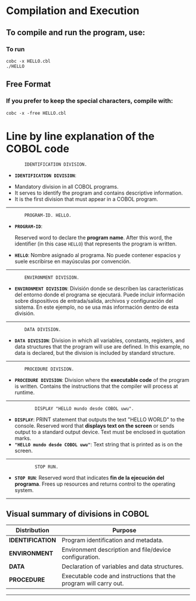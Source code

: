 # Compilation and Execution
## To compile and run the program, use:

### To run

```cobol
cobc -x HELLO.cbl
./HELLO
```
## Free Format
### If you prefer to keep the special characters, compile with:

```cobol
cobc -x -free HELLO.cbl
```

# Line by line explanation of the COBOL code

```cobol
       IDENTIFICATION DIVISION.
```

* **`IDENTIFICATION DIVISION`**:
- Mandatory division in all COBOL programs.
- It serves to identify the program and contains descriptive information.
- It is the first division that must appear in a COBOL program.

---

```cobol
       PROGRAM-ID. HELLO.
```

* **`PROGRAM-ID`**:

  Reserved word to declare the **program name**. After this word, the identifier (in this case `HELLO`) that represents the program is written.

* **`HELLO`**:
  Nombre asignado al programa. No puede contener espacios y suele escribirse en mayúsculas por convención.

---

```cobol
       ENVIRONMENT DIVISION.
```

* **`ENVIRONMENT DIVISION`**:
  División donde se describen las características del entorno donde el programa se ejecutará.
  Puede incluir información sobre dispositivos de entrada/salida, archivos y configuración del sistema.
  En este ejemplo, no se usa más información dentro de esta división.

---

```cobol
       DATA DIVISION.
```

* **`DATA DIVISION`**:
  Division in which all variables, constants, registers, and data structures that the program will use are defined.
  In this example, no data is declared, but the division is included by standard structure.

---

```cobol
       PROCEDURE DIVISION.
```

* **`PROCEDURE DIVISION`**:
  Division where the **executable code** of the program is written.
  Contains the instructions that the compiler will process at runtime.

---

```cobol
           DISPLAY "HELLO mundo desde COBOL uwu".
```

* **`DISPLAY`**:
  PRINT statement that outputs the text "HELLO WORLD" to the console.
  Reserved word that **displays text on the screen** or sends output to a standard output device.
  Text must be enclosed in quotation marks.
* **`"HELLO mundo desde COBOL uwu"`**:
  Text string that is printed as is on the screen.
---

```cobol
           STOP RUN.
```

* **`STOP RUN`**:
  Reserved word that indicates **fin de la ejecución del programa**.
  Frees up resources and returns control to the operating system.

---

## Visual summary of divisions in COBOL

| Distribution           | Purpose                                                         |
| ------------------ | ----------------------------------------------------------------- |
| **IDENTIFICATION** |Program identification and metadata.                          |
| **ENVIRONMENT**    | Environment description and file/device configuration. |
| **DATA**           | Declaration of variables and data structures.                  |
| **PROCEDURE**      | Executable code and instructions that the program will carry out.      |

---
